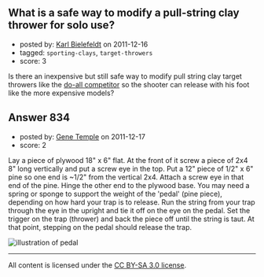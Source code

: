 ## What is a safe way to modify a pull-string clay thrower for solo use?

- posted by: [Karl Bielefeldt](https://stackexchange.com/users/-1/288-karl-bielefeldt) on 2011-12-16
- tagged: `sporting-clays`, `target-throwers`
- score: 3

<p>Is there an inexpensive but still safe way to modify pull string clay target throwers like the <a href="http://www.do-alltraps.com/sportingclays/productinfo/compet.html" rel="nofollow">do-all competitor</a> so the shooter can release with his foot like the more expensive models?</p>



## Answer 834

- posted by: [Gene Temple](https://stackexchange.com/users/-1/254-gene-temple) on 2011-12-17
- score: 2

<p>Lay a piece of plywood 18" x 6" flat.  At the front of it screw a piece of 2x4 8" long vertically and put a screw eye in the top.  Put a 12" piece of 1/2" x 6" pine so one end is ~1/2" from the vertical 2x4.  Attach a screw eye in that end of the pine. Hinge the other end  to the plywood base.  You may need a spring or sponge to support the weight of the 'pedal' (pine piece), depending on how hard your trap is to release.  Run the string from your trap through the eye in the upright and tie it off on the eye on the pedal.  Set the trigger on the trap (thrower) and back the piece off until the string is taut.  At that point, stepping on the pedal should release the trap.</p>

<p><img src="http://i.stack.imgur.com/SfmNO.png" alt="illustration of pedal"></p>




---

All content is licensed under the [CC BY-SA 3.0 license](https://creativecommons.org/licenses/by-sa/3.0/).
